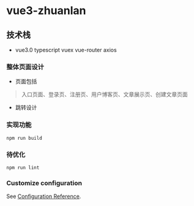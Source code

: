 # vue3-zhuanlan

## 技术栈
- vue3.0 typescript vuex vue-router axios

### 整体页面设计
- 页面包括
> 入口页面、登录页、注册页、用户博客页、文章展示页、创建文章页面
- 跳转设计

### 实现功能
```
npm run build
```

### 待优化
```
npm run lint
```

### Customize configuration
See [Configuration Reference](https://cli.vuejs.org/config/).
